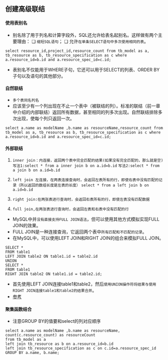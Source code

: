 ## 创建高级联结

#### 使用表别名
* 别名除了用于列名和计算字段外，SQL还允许给表名起别名。这样做有两个主要理由：
  ❑ `缩短SQL语句`；
  ❑ 允许`在单条SELECT语句中多次使用相同的表`。
```mysql
select resource_id,project_id,resource_count from tb_model as a, tb_resource as b, tb_resource_specification as c where a.resource_id=b.id and a.resource_spec_id=c.id;
```

* 表别名不仅能用于WHERE子句，它还可以用于SELECT的列表、ORDER BY子句以及语句的其他部分。

#### 自然联结
* `多个表同名列名`
* 应该至少有一个列出现在不止一个表中（被联结的列）。标准的联结（前一章中介绍的内部联结）返回所有数据，甚至相同的列多次出现。自然联结排除多次出现，使每个列只返回一次。
```mysql
select a.name as modelName ,b.name as resourceName,resource_count from tb_model as a, tb_resource as b, tb_resource_specification as c where a.resource_id=b.id and a.resource_spec_id=c.id;
```

#### 外部联结
1. `inner join：内连接，返回两个表中完全匹配的结果(如果没有完全匹配的，那么就是空)`
   `写法1:select * from a inner join b on a.id=b.id`
   `写法2:select * from a join b on a.id=b.id`

2. `left join 左连接，在两表连接查询时，会返回左表所有的行，即使右表中没有匹配的记录（所以返回的数组长度是左表的长度）`
   `select * from a left join b on a.id=b.id`

3. `right join:在两张表进行查询时，会返回右表所有的行，即使左表没有匹配数据`

4. `full join,在两张表进行查询时，会返回左表和右表中没有匹配的行`
* MySQL中并`没有直接支持FULL JOIN语法`，但可以使用其他方式模拟实现FULL JOIN的效果。
* FULL JOIN是一种连接查询，它返回两个表中`所有匹配和不匹配的记录`。
* 在MySQL中，可以使用LEFT JOIN和RIGHT JOIN的组合来模拟FULL JOIN。
```MYSQL
SELECT *
FROM table1
LEFT JOIN table2 ON table1.id = table2.id
UNION
SELECT *
FROM table1
RIGHT JOIN table2 ON table1.id = table2.id;
```
* 首先使用LEFT JOIN连接table1和table2，然后`使用UNION操作符将结果与使用RIGHT JOIN连接table1和table2的结果合并`。
* [参考](https://www.cnblogs.com/lijingran/p/9001302.html)

#### 聚集函数结合
* 注意GROUP BY的值要和select的列对应顺序
```mysql
select a.name as modelName ,b.name as resourceName, count(c.resource_count) as resourceCount 
from tb_model as a 
left join tb_resource as b on a.resource_id=b.id 
left join tb_resource_specification as c on c.id=a.resource_spec_id 
GROUP BY a.name, b.name;
```


